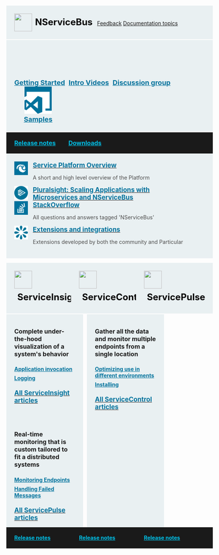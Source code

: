 <style>
.productlink {
    font-size: 24px;
    font-weight: bold;
    color: black;
    margin: 8px;
    display: inline-block;
}
.block.black a,
.block.middle a,
.productcolumn a {
  color: inherit;
}
.block {
  width: 100%;
  background-color: rgb(233, 240, 242);
  padding: 21px;
  margin-bottom: 2px;
  display: inline-block;
}
.block.top img,
.productcolumn img {
  float: left;
}
.block.black img {
  float: inherit;
}
.block.middle .ic {
  min-width: 25%;
  float: left;
  text-align: center;
  font-size: 18px;
  font-weight: bold;
  color: rgb(0, 114, 156);
}
.block.black {
  margin-top: -2px;
  margin-bottom: 0px;
  width: 100%;
  clear: both;
  background-color: rgb(26, 26, 26);
  font-size: 16px;
  font-weight: bold;
  padding-top: 13px;
  padding-bottom: 13px;
  line-height: 30px;
}
span.blue {
  color: rgb(0, 191, 230);
  padding-right: 30px;
  display: inline-block;
}
.block.black span img {
  padding-left: 0px;
  padding-right: 5px;
  margin-top: -3px;
}
.productcolumn .black {
  font-size: 14px;
}
.block h3 {
  font-weight: bold;
  font-size: 17px !important;
  margin-top: 0px;
  margin-bottom: 0px;
  color: rgb(0, 114, 156);
}
.block h4 {
  font-size: 16px !important;
  font-weight: bold;
  margin-top: 0px;
}
.block p {
  font-size: 14px;
  color: rgb(77, 77, 77);
}
.block .col-md-6 img,
.block .col-md-6 img {
  float: left;
  margin: 0px 13px 0px 0px;
}
.productcolumn {
  width: 32%;
  margin-right: 2%;
  float: left;
}
.productcolumn.header {
  margin-top: 2%;
}
.productcolumn.last {
  margin-right: 0px;
}
.productcolumnc {
  overflow: hidden;
  clear: both;
}
.productcolumnc .productcolumn {
  padding-bottom: 1000px;
  margin-bottom: -1000px;
}
.productcolumnc ul {
  list-style: none;
  margin-left: 0px;
  padding-left: 0px;
}
.productcolumnc li {
  color: rgb(0, 114, 156) !important;
  font-size: 14px;
  font-weight: bold;
  padding-bottom: 7px;
}
.mainicon{
  font-size: 67px;
}
</style>
<div class="row">
<div class="col-md-12 block top clearfix">
  <a href="/nservicebus/"><img src="/content/images/menu/nservicebus-icon.svg" width="47" height="47"><span class="productlink">NServiceBus</span></a>
  <span class="pull-right">
    <a class="btn btn-info btn-lg hidden-sm hidden-xs" href="https://github.com/Particular/docs.particular.net/issues/new" target="_blank"><em class="glyphicon glyphicon-comment"></em> Feedback</a>
    <a type="button" class="btn btn-primary btn-lg" href="/nservicebus/">Documentation topics</a>
  </span>
</div>
</div>
<div class="row">
<div class="col-md-12 block middle">
  <div class="ic">
    <a id="get-started" href="/samples/step-by-step/" onclick="trackOutboundLink(this, 'Clicked Get-Started CTA (Docs, Direct to sample)'); return false;">
      <i class="glyphicon glyphicon-play mainicon"></i><br>Getting Started
    </a>
  </div>
  <div class="ic">
    <a href="https://particular.net/videos-and-presentations">
      <i class="glyphicon glyphicon-film mainicon"></i><br>Intro Videos
    </a>
  </div>
  <div class="ic">
    <a href="https://groups.google.com/forum/#!forum/particularsoftware">
      <i class="glyphicon glyphicon-user mainicon"></i><br>Discussion group
    </a>
  </div>
  <div class="ic">
    <a href="/samples/" class="rarr">
      <img src="/home/samples_v1.svg" height="72" width="72"/><br>Samples
    </a>
  </div>
</div>
</div>
<div class="row">
<div class="col-md-12 block black">
  <span class="blue"><a href="https://github.com/Particular/NServiceBus/releases"><span class="glyphicon glyphicon-calendar"></span> Release notes</a></span>
  <span class="blue">
<a href="https://particular.net/downloads"><span class="glyphicon glyphicon-download"></span> Downloads</a>
</span>
</div>
</div>
<div class="row">
<div class="col-md-12 block ">
  <div class="row">
    <div class="col-md-6">
      <a href="/platform/">
        <img src="/home/platform_v1.svg" width="36" height="36"/>
        <h3>Service Platform Overview</h3>
      </a>
      <p>A short and high level overview of the Platform</p>
    </div>
    <div class="col-md-6">
      <a href="https://www.pluralsight.com/courses/microservices-nservicebus-scaling-applications">
        <img src="/home/pluralsight_v1.svg" width="36" height="36">
        <h3>Pluralsight: Scaling Applications with<br> Microservices and NServiceBus</h3>
      </a>
    </div>
  </div>
  <div class="row">
    <div class="col-md-6">
      <a href="https://stackoverflow.com/questions/tagged/nservicebus">
        <img src="/home/stackoverflow_v1.svg" width="36" height="36">
        <h3>StackOverflow</h3>
      </a>
      <p>All questions and answers tagged 'NServiceBus'</p>
    </div>
    <div class="col-md-6">
      <a href="/components">
        <img src="/home/extensions_v1.svg" width="36" height="36">
        <h3>Extensions and integrations</h3>
      </a>
      <p>Extensions developed by both the community and Particular</p>
    </div>
  </div>
</div>
</div>
<div class="row">
<div class="productcolumn header">
  <div class="block top">
    <a href="/serviceinsight/"><img src="/content/images/menu/serviceinsight-icon.svg" width="47" height="47"><span class="productlink">ServiceInsight</span></a>
    <div style="clear: both"></div>
  </div>
</div>
<div class="productcolumn header">
  <div class="block top">
    <a href="/servicecontrol/"><img src="/content/images/menu/servicecontrol-icon.svg" width="47" height="47"><span class="productlink">ServiceControl</span></a>
    <div style="clear: both"></div>
  </div>
</div>
<div class="productcolumn header last">
  <div class="block top">
    <a href="/servicepulse/"><img src="/content/images/menu/servicepulse-icon.svg" width="47" height="47"><span class="productlink">ServicePulse</span></a>
    <div style="clear: both"></div>
  </div>
</div>
</div>
<div class="row">
<div class="productcolumnc">
  <div class="productcolumn block">
    <p></p>
    <h4>Complete under-the-hood visualization of a system's behavior</h4>
    <p></p>
    <ul>
      <li><a href="/serviceinsight/application-invocation.md">Application invocation</a></li>
      <li><a href="/serviceinsight/logging.md">Logging</a></li>
    </ul>
    <a href="/serviceinsight/"><h3>All ServiceInsight articles</h3></a><br/>
    <div style="clear: both"></div>
  </div>
  <div class="productcolumn block">
    <p></p>
    <h4>Gather all the data and monitor multiple endpoints from a single location</h4>
    <p></p>
    <ul>
      <li><a href="/servicecontrol/servicecontrol-in-practice.md">Optimizing use in different environments</a></li>
      <li><a href="/servicecontrol/installation.md">Installing</a></li>
    </ul>
    <a href="/servicecontrol/"><h3>All ServiceControl articles</h3></a><br/>
    <div style="clear: both"></div>
  </div>
  <div class="productcolumn last block">
    <p></p>
    <h4>Real-time monitoring that is custom tailored to fit a distributed systems</h4>
    <p></p>
    <ul>
      <li><a href="/servicepulse/intro-endpoints-heartbeats.md">Monitoring Endpoints</a></li>
      <li><a href="/servicepulse/intro-failed-messages.md">Handling Failed Messages</a></li>
    </ul>
    <a href="/servicepulse/"><h3>All ServicePulse articles</h3></a><br/>
    <div style="clear: both"></div>
  </div>
</div>
</div>
<div class="row">
<div class="productcolumn">
  <div class="block black">
    <span class="blue"><a href="https://github.com/Particular/ServiceInsight/releases"><span class="glyphicon glyphicon-calendar"></span> Release notes</a></span>
  </div>
</div>
<div class="productcolumn">
  <div class="block black">
    <span class="blue"><a href="https://github.com/Particular/ServiceControl/releases"><span class="glyphicon glyphicon-calendar"></span> Release notes</a></span>
  </div>
</div>
<div class="productcolumn last">
  <div class="block black">
    <span class="blue"><a href="https://github.com/Particular/ServicePulse/releases"><span class="glyphicon glyphicon-calendar"></span> Release notes</a></span>
  </div>
</div>
</div>
